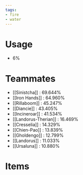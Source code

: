 ```yaml
---
tags:
- fire
- water
---
```

# Usage
- 6%
# Teammates
- [[Sinistcha]] : 69.644%
- [[Iron Hands]] : 64.960%
- [[Rillaboom]] : 45.247%
- [[Diancie]] : 43.405%
- [[Incineroar]] : 41.534%
- [[Landorus-Therian]] : 16.469%
- [[Cresselia]] : 14.329%
- [[Chien-Pao]] : 13.839%
- [[Gholdengo]] : 12.799%
- [[Landorus]] : 11.033%
- [[Ursaluna]] : 10.880%
# Items
